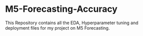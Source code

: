 # M5-Forecasting-Accuracy
This Repository contains all the EDA, Hyperparameter tuning and deployment files for my project on M5 Forecasting.
